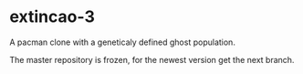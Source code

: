 # extincao-3
A pacman clone with a geneticaly defined ghost population.

The master repository is frozen, for the newest version get the next branch.

